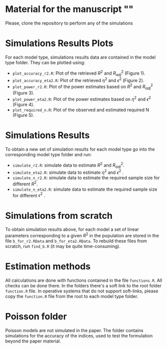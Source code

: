 # Material for the manuscript ""

Please, clone the repository to perform any of the simulations

# Simulations Results Plots

For each model type, simulations results data are contained in the model type folder. They can be plotted using:

* `plot_accuracy_r2.R`: Plot of the retrieved $R^2$ and $R_{adj}^2$ (Figure 1).
* `plot_accuracy_eta2.R`: Plot of the retrieved $\eta^2$ and $\epsilon^2$ (Figure 2).
* `plot_power_r2.R`: Plot of the power estimates based on $R^2$ and $R_{adj}^2$ (Figure 3).
* `plot_power_eta2.R`: Plot of the power estimates based on $\eta^2$ and $\epsilon^2$ (Figure 4).
* `plot_required_n.R`: Plot of the observed and estimated required N (Figure 5).

# Simulations Results

To obtain a new set of simulation results for each model type go into the corresponding model type folder and run:

* `simulate_r2.R`: simulate data to estimate $R^2$ and $R_{adj}^2$.
* `simulate_eta2.R`: simulate data to estimate $\eta^2$ and $\epsilon^2$ .
* `simulate_n_r2.R`: simulate data to estimate the required sample size for different $R^2$.
* `simulate_n_eta2.R`: simulate data to estimate the required sample size for different $\epsilon^2$ .

# Simulations from scratch

To obtain simulation results above, for each model a set of linear parameters corresponding to a given $R^2$ in the population are stored in the file `b_for_r2.RData` and `b_for_eta2.RData`. To rebuild these files from scratch, run `find_b.R` (it may be quite time-consuming).

# Estimation methods

All calculations are done with functions contained in the file `functions.R`. All checks can be done there. In the folders there's a soft link to the root folder `function.R` file. In operative systems that do not support soft-links, please copy the `function.R` file from the root to each model type folder. 

# Poisson folder

Poisson models are not simulated in the paper. The folder contains simulations for the accuracy of the indices, used to test the formulation beyond the paper material. 
